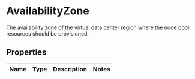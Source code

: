 # AvailabilityZone

The availability zone of the virtual data center region where the node pool resources should be provisioned. 
## Properties
| Name | Type | Description | Notes |
| ------------ | ------------- | ------------- | ------------- |


